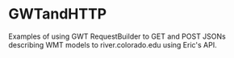 GWTandHTTP
==========

Examples of using GWT RequestBuilder to GET and POST JSONs describing WMT models to river.colorado.edu using Eric's API.
